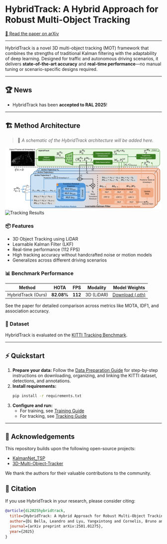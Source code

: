 # HybridTrack: A Hybrid Approach for Robust Multi-Object Tracking

[📄 Read the paper on arXiv](https://www.arxiv.org/abs/2501.01275)


---
HybridTrack is a novel 3D multi-object tracking (MOT) framework that combines the strengths of traditional Kalman filtering with the adaptability of deep learning. Designed for traffic and autonomous driving scenarios, it delivers **state-of-the-art accuracy** and **real-time performance**—no manual tuning or scenario-specific designs required.

---
## 🏆 News

- HybridTrack has been **accepted to RAL 2025**!
---
## 🏗️ Method Architecture

> 📌 *A schematic of the HybridTrack architecture will be added here.*

![Method Architecture](assets/model_architecture_11.jpg)
![Tracking Results](assets/hybridtrack_demo.gif)
### 📦 Features
- 3D Object Tracking using LiDAR
- Learnable Kalman Filter (LKF)
- Real-time performance (112 FPS)
- High tracking accuracy without handcrafted noise or motion models
- Generalizes across different driving scenarios

### 📊 Benchmark Performance
| Method               | HOTA     | FPS   | Modality   | Model Weights                                                                 |
|----------------------|----------|-------|------------|-------------------------------------------------------------------------------|
| HybridTrack (Ours)   | **82.08%** | **112** | 3D (LiDAR) | [Download (.pth)](https://drive.google.com/file/d/1beFjycNjTtb2nDDf0vteHp1NNbR4lrvR/view?usp=sharing) |

See the paper for detailed comparison across metrics like MOTA, IDF1, and association accuracy.

### 📁 Dataset
HybridTrack is evaluated on the [KITTI Tracking Benchmark](https://www.cvlibs.net/datasets/kitti/eval_tracking.php).

---

## ⚡ Quickstart

1. **Prepare your data:** Follow the [Data Preparation Guide](docs/create_data.md) for step-by-step instructions on downloading, organizing, and linking the KITTI dataset, detections, and annotations.
2. **Install requirements:**
   ```bash
   pip install -r requirements.txt
   ```
3. **Configure and run:**
   - For training, see [Training Guide](docs/training.md)
   - For tracking, see [Tracking Guide](docs/tracking.md)

---

## 🧩 Acknowledgements

This repository builds upon the following open-source projects:
- [KalmanNet_TSP](https://github.com/KalmanNet/KalmanNet_TSP)
- [3D-Multi-Object-Tracker](https://github.com/hailanyi/3D-Multi-Object-Tracker)

We thank the authors for their valuable contributions to the community.

## 📜 Citation
If you use HybridTrack in your research, please consider citing:

```bibtex
@article{di2025hybridtrack,
  title={HybridTrack: A Hybrid Approach for Robust Multi-Object Tracking},
  author={Di Bella, Leandro and Lyu, Yangxintong and Cornelis, Bruno and Munteanu, Adrian},
  journal={arXiv preprint arXiv:2501.01275},
  year={2025}
}

```
